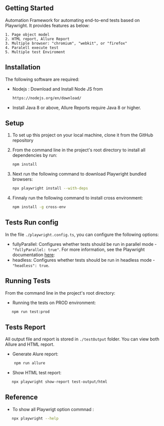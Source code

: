 ## Getting Started

Automation Framework for automating end-to-end tests based on Playwright. It provides features as below:

    1. Page object model
    2. HTML report, Allure Report
    3. Multiple browser: "chromium", "webkit", or "firefox"
    4. Paralell execute test
    5. Multiple test Enviroment

## Installation

The following software are required:

- Nodejs : Download and Install Node JS from
  ```sh
  https://nodejs.org/en/download/
  ```
- Install Java 8 or above, Allure Reports require Java 8 or higher.

## Setup

1. To set up this project on your local machine, clone it from the GitHub repository
2. From the command line in the project's root directory to install all dependencies by run:

   ```bash
   npm install
   ```

3. Next run the following command to download Playwright bundled browsers:

   ```bash
   npx playwright install --with-deps
   ```

4. Finnaly run the following command to install cross environment:

   ```bash
   npm install -g cross-env
   ```

## Tests Run config

In the file `./playwright.config.ts`, you can configure the following options:

- fullyParallel: Configures whether tests should be run in parallel mode - `"fullyParallel: true"`.
  For more information, see the Playwright documentation [here](https://playwright.dev/docs/api/class-testproject#test-project-fully-parallel):
- headless: Configures whether tests should be run in headless mode - `"headless": true`.

## Running Tests

From the command line in the project's root directory:

- Running the tests on PROD environment:

```bash
   npm run test:prod
```

## Tests Report

All output file and report is stored in `./testOutput` folder. You can view both Allure and HTML report.

- Generate Alure report:

```bash
    npm run allure
```

- Show HTML test report:

```bash
   npx playwright show-report test-output/html
```

## Reference

- To show all Playwrigt option commnad :

```bash
   npx playwright --help
```
